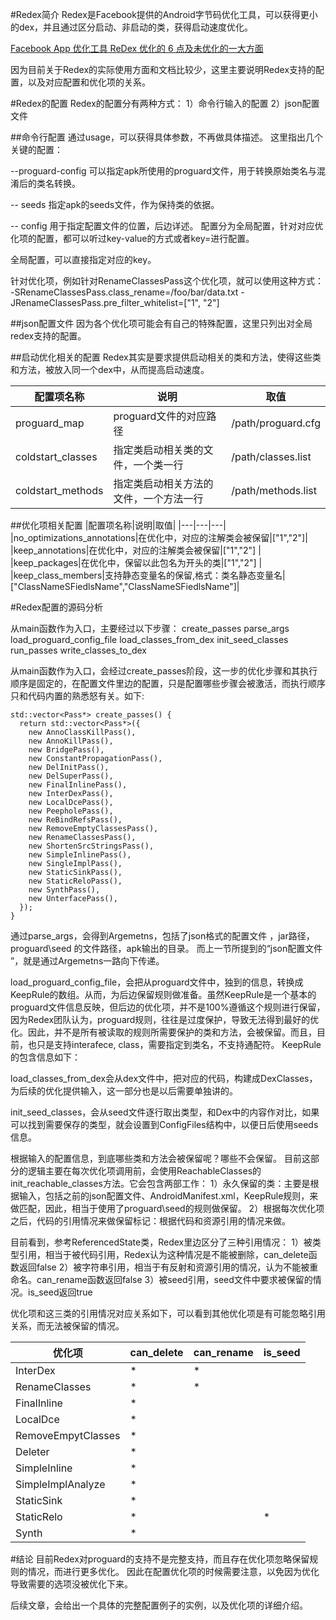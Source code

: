 #Redex简介
Redex是Facebook提供的Android字节码优化工具，可以获得更小的dex，并且通过区分启动、非启动的类，获得启动速度优化。

[Facebook App 优化工具 ReDex 优化的 6 点及未优化的一大方面](http://www.trinea.cn/android/facebook%E5%BC%80%E6%BA%90%E7%9A%84android%E4%BC%98%E5%8C%96%E5%B7%A5%E5%85%B7redex-%E5%87%8F%E5%B0%8F%E5%AE%89%E8%A3%85%E5%8C%85%E5%A4%A7%E5%B0%8F-%E5%90%8C%E6%97%B6%E6%8F%90%E9%AB%98%E8%BF%90/)

因为目前关于Redex的实际使用方面和文档比较少，这里主要说明Redex支持的配置，以及对应配置和优化项的关系。

#Redex的配置
Redex的配置分有两种方式：
1）命令行输入的配置
2）json配置文件

##命令行配置
通过usage，可以获得具体参数，不再做具体描述。
这里指出几个关键的配置：

--proguard-config
可以指定apk所使用的proguard文件，用于转换原始类名与混淆后的类名转换。

-- seeds 
指定apk的seeds文件，作为保持类的依据。

-- config 
用于指定配置文件的位置，后边详述。
配置分为全局配置，针对对应优化项的配置，都可以听过key-value的方式或者key=<json-value>进行配置。

全局配置，可以直接指定对应的key。

针对优化项，例如针对RenameClassesPass这个优化项，就可以使用这种方式：
-SRenameClassesPass.class_rename=/foo/bar/data.txt
-JRenameClassesPass.pre_filter_whitelist=["1", "2"]

##json配置文件
因为各个优化项可能会有自己的特殊配置，这里只列出对全局redex支持的配置。

##启动优化相关的配置
Redex其实是要求提供启动相关的类和方法，使得这些类和方法，被放入同一个dex中，从而提高启动速度。

|配置项名称|说明|取值|
|---|---|---|
|proguard_map|proguard文件的对应路径| /path/proguard.cfg|
|coldstart_classes|指定类启动相关类的文件，一个类一行| /path/classes.list |
|coldstart_methods|指定类启动相关方法的文件，一个方法一行| /path/methods.list |

##优化项相关配置
|配置项名称|说明|取值|
|---|---|---|
|no_optimizations_annotations|在优化中，对应的注解类会被保留|["1","2"]|
|keep_annotations|在优化中，对应的注解类会被保留|["1","2"] |
|keep_packages|在优化中，保留以此包名为开头的类|["1","2"] |
|keep_class_members|支持静态变量名的保留,格式：类名静态变量名| ["ClassNameSFiedlsName","ClassNameSFiedlsName"]|


#Redex配置的源码分析

从main函数作为入口，主要经过以下步骤：
create_passes
parse_args
load_proguard_config_file
load_classes_from_dex
init_seed_classes
run_passes
write_classes_to_dex

从main函数作为入口，会经过create_passes阶段，这一步的优化步骤和其执行顺序是固定的，在配置文件里边的配置，只是配置哪些步骤会被激活，而执行顺序只和代码内置的熟悉怒有关。如下:
```
std::vector<Pass*> create_passes() {
  return std::vector<Pass*>({
    new AnnoClassKillPass(),
    new AnnoKillPass(),
    new BridgePass(),
    new ConstantPropagationPass(),
    new DelInitPass(),
    new DelSuperPass(),
    new FinalInlinePass(),
    new InterDexPass(),
    new LocalDcePass(),
    new PeepholePass(),
    new ReBindRefsPass(),
    new RemoveEmptyClassesPass(),
    new RenameClassesPass(),
    new ShortenSrcStringsPass(),
    new SimpleInlinePass(),
    new SingleImplPass(),
    new StaticSinkPass(),
    new StaticReloPass(),
    new SynthPass(),
    new UnterfacePass(),
  });
}
```

通过parse_args，会得到Argemetns，包括了json格式的配置文件 ，jar路径，proguard\seed 的文件路径，apk输出的目录。
而上一节所提到的“json配置文件 ”，就是通过Argemetns一路向下传递。

load_proguard_config_file，会把从proguard文件中，独到的信息，转换成KeepRule的数组。从而，为后边保留规则做准备。虽然KeepRule是一个基本的proguard文件信息反映，但后边的优化项，并不是100%遵循这个规则进行保留，因为Redex团队认为，proguard规则，往往是过度保护，导致无法得到最好的优化。因此，并不是所有被读取的规则所需要保护的类和方法，会被保留。而且，目前，也只是支持interafece, class，需要指定到类名，不支持通配符。
KeepRule的包含信息如下：

load_classes_from_dex会从dex文件中，把对应的代码，构建成DexClasses，为后续的优化提供输入，这一部分也是以后需要单独讲的。

init_seed_classes，会从seed文件逐行取出类型，和Dex中的内容作对比，如果可以找到需要保存的类型，就会设置到ConfigFiles结构中，以便日后使用seeds信息。

根据输入的配置信息，到底哪些类和方法会被保留呢？哪些不会保留。
目前这部分的逻辑主要在每次优化项调用前，会使用ReachableClasses的init_reachable_classes方法。它会包含两部工作：
1）永久保留的类：主要是根据输入，包括之前的json配置文件、AndroidManifest.xml，KeepRule规则，来做匹配，因此，相当于使用了proguard\seed的规则做保留。
2）根据每次优化项之后，代码的引用情况来做保留标记：根据代码和资源引用的情况来做。

目前看到，参考ReferencedState类，Redex里边区分了三种引用情况：
1）被类型引用，相当于被代码引用，Redex认为这种情况是不能被删除，can_delete函数返回false
2）被字符串引用，相当于有反射和资源引用的情况，认为不能被重命名。can_rename函数返回false
3）被seed引用，seed文件中要求被保留的情况。is_seed返回true

优化项和这三类的引用情况对应关系如下，可以看到其他优化项是有可能忽略引用关系，而无法被保留的情况。

|优化项|    can_delete|    can_rename|    is_seed|
|---|---|---|---|
| InterDex|    *  |   *    |
| RenameClasses |    *|    *    |
| FinalInline |    *  |     
| LocalDce |    *  |     
| RemoveEmpytClasses  |   *    |   
| Deleter |    *   |     
| SimpleInline |    *   |     
| SimpleImplAnalyze |    *   |     
| StaticSink |    *   |     
| StaticRelo   | *   | |     * |
| Synth  |   *    |   


#结论
目前Redex对proguard的支持不是完整支持，而且存在优化项忽略保留规则的情况，而进行更多优化。
因此在配置优化项的时候需要注意，以免因为优化导致需要的选项没被优化下来。

后续文章，会给出一个具体的完整配置例子的实例，以及优化项的详细介绍。
